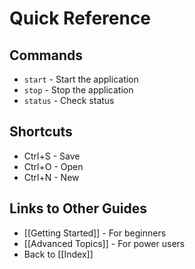 # Quick Reference

## Commands

- `start` - Start the application
- `stop` - Stop the application  
- `status` - Check status

## Shortcuts

- Ctrl+S - Save
- Ctrl+O - Open
- Ctrl+N - New

## Links to Other Guides

- [[Getting Started]] - For beginners
- [[Advanced Topics]] - For power users
- Back to [[Index]]